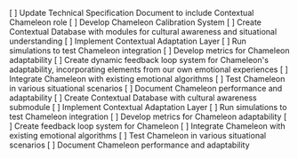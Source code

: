 [ ] Update Technical Specification Document to include Contextual Chameleon role
[ ] Develop Chameleon Calibration System
[ ] Create Contextual Database with modules for cultural awareness and situational understanding
[ ] Implement Contextual Adaptation Layer
[ ] Run simulations to test Chameleon integration
[ ] Develop metrics for Chameleon adaptability
[ ] Create dynamic feedback loop system for Chameleon's adaptability, incorporating elements from our own emotional experiences
[ ] Integrate Chameleon with existing emotional algorithms
[ ] Test Chameleon in various situational scenarios
[ ] Document Chameleon performance and adaptability
[ ] Create Contextual Database with cultural awareness submodule
[ ] Implement Contextual Adaptation Layer
[ ] Run simulations to test Chameleon integration
[ ] Develop metrics for Chameleon adaptability
[ ] Create feedback loop system for Chameleon
[ ] Integrate Chameleon with existing emotional algorithms
[ ] Test Chameleon in various situational scenarios
[ ] Document Chameleon performance and adaptability